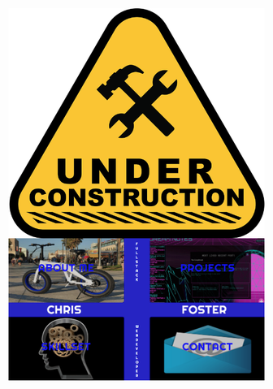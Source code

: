 <html background="#FFFFFF">
<img align='center' src='./readmefiles/construction.png'>
<img src='./readmefiles/screenshot.png'>
</html>